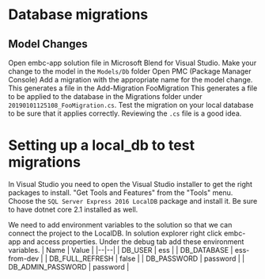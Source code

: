 # Database migrations

## Model Changes

Open embc-app solution file in Microsoft Blend for Visual Studio.
Make your change to the model in the `Models/Db` folder
Open PMC (Package Manager Console)
Add a migration with the appropriate name for the model change. This generates a file in the 
    Add-Migration FooMigration
This generates a file to be applied to the database in the Migrations folder under `20190101125108_FooMigration.cs`.
Test the migration on your local database to be sure that it applies correctly. Reviewing the `.cs` file is a good idea.

# Setting up a local_db to test migrations

In Visual Studio you need to open the Visual Studio installer to get the right packages to install. "Get Tools and Features" from the "Tools" menu. Choose the `SQL Server Express 2016 LocalDB` package and install it. Be sure to have dotnet core 2.1 installed as well.

We need to add environment variables to the solution so that we can connect the project to the LocalDB. In solution explorer right click embc-app and access properties. Under the debug tab add these environment variables.
| Name | Value |
|--|--|
| DB_USER | ess |
| DB_DATABASE | ess-from-dev |
| DB_FULL_REFRESH | false |
| DB_PASSWORD | password |
| DB_ADMIN_PASSWORD | password |

